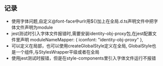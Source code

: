 
## **记录**

* 使用字体问题,自定义@font-face中urlr用${}加上在全局.d.ts声明文件中把字体文件声明为module
* jest测试时引入字体文件报错时,需要安装identity-obj-proxy包,在jest配置文件里声明
  moduleNameMapper: {
    iconfont: "identity-obj-proxy"
  },
* 可以定义在局部，也可以使用createGlobalStyle定义在全局, GlobalStyle也是一个组件,与StylesWrapper平级或者在全局
* 使用jest测试时报错，但是在style-components里引入字体文件运行不报错
